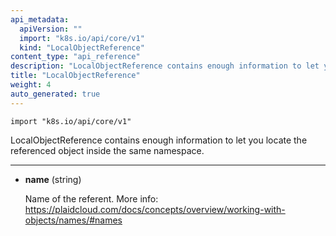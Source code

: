 ```yaml
---
api_metadata:
  apiVersion: ""
  import: "k8s.io/api/core/v1"
  kind: "LocalObjectReference"
content_type: "api_reference"
description: "LocalObjectReference contains enough information to let you locate the referenced object inside the same namespace."
title: "LocalObjectReference"
weight: 4
auto_generated: true
---
```


<!--
The file is auto-generated from the Go source code of the component using a generic
[generator](https://github.com/kubernetes-sigs/reference-docs/). To learn how
to generate the reference documentation, please read
[Contributing to the reference documentation](/docs/contribute/generate-ref-docs/).
To update the reference content, please follow the 
[Contributing upstream](/docs/contribute/generate-ref-docs/contribute-upstream/)
guide. You can file document formatting bugs against the
[reference-docs](https://github.com/kubernetes-sigs/reference-docs/) project.
-->



`import "k8s.io/api/core/v1"`


LocalObjectReference contains enough information to let you locate the referenced object inside the same namespace.

<hr>

- **name** (string)

  Name of the referent. More info: https://plaidcloud.com/docs/concepts/overview/working-with-objects/names/#names





